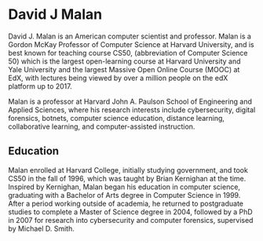<h1> David J Malan </h1>

<p>David J. Malan is an American computer scientist and professor. Malan is a Gordon McKay Professor of Computer Science at Harvard University, and is best known for teaching course CS50, (abbreviation of Computer Science 50) which is the largest open-learning course at Harvard University and Yale University and the largest Massive Open Online Course (MOOC) at EdX, with lectures being viewed by over a million people on the edX platform up to 2017.</p>

<p>Malan is a professor at Harvard John A. Paulson School of Engineering and Applied Sciences, where his research interests include cybersecurity, digital forensics, botnets, computer science education, distance learning, collaborative learning, and computer-assisted instruction.</p>

<h2>Education</h2>

<p>Malan enrolled at Harvard College, initially studying government, and took CS50 in the fall of 1996, which was taught by Brian Kernighan at the time. Inspired by Kernighan, Malan began his education in computer science, graduating with a Bachelor of Arts degree in Computer Science in 1999. After a period working outside of academia, he returned to postgraduate studies to complete a Master of Science degree in 2004, followed by a PhD in 2007 for research into cybersecurity and computer forensics, supervised by Michael D. Smith.</p>

        